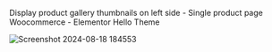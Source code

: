 <P> Display product gallery thumbnails on left side - Single product page Woocommerce - Elementor Hello Theme </P>

![Screenshot 2024-08-18 184553](https://github.com/user-attachments/assets/3ad1be4d-12f3-4c9a-8533-e22c15407ce5)
